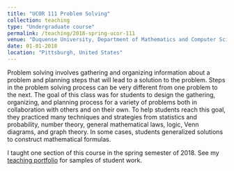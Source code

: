 ```yaml
---
title: "UCOR 111 Problem Solving"
collection: teaching
type: "Undergraduate course"
permalink: /teaching/2018-spring-ucor-111
venue: "Duquense University, Department of Mathematics and Computer Science"
date: 01-01-2018
location: "Pittsburgh, United States"
---
```


Problem solving involves gathering and organizing information about a problem and planning steps that will lead to a solution to the problem. Steps in the problem solving process can be very different from one problem to the next. The goal of this class was for students to design the gathering, organizing, and planning process for a variety of problems both in collaboration with others and on their own. To help students reach this goal, they practiced many techniques and strategies from statistics and probability, number theory, general mathematical laws, logic, Venn diagrams, and graph theory. In some cases, students generalized solutions to construct mathematical formulas. 

I taught one section of this course in the spring semester of 2018. See my <a href="https://dslibr.github.io/DuquesneProf/problem_solving/" target="_blank">teaching portfolio</a> for samples of student work.<br/>

<!--<a href="/files/syllabus-ProbSolv-Spr2018.pdf" target="_blank">Problem Solving Syllabus</a> -->
